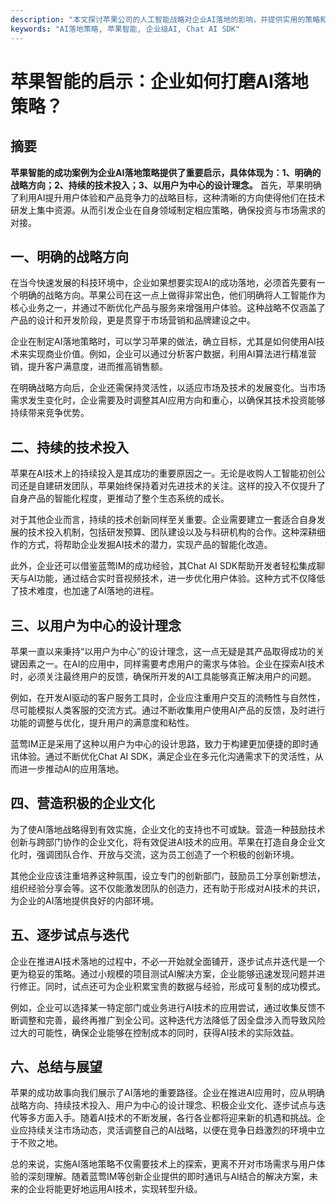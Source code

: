 ```yaml
---
description: "本文探讨苹果公司的人工智能战略对企业AI落地的影响，并提供实用的策略和建议，帮助企业有效实施AI解决方案。"
keywords: "AI落地策略, 苹果智能, 企业级AI, Chat AI SDK"
---
```

# 苹果智能的启示：企业如何打磨AI落地策略？

## 摘要

**苹果智能的成功案例为企业AI落地策略提供了重要启示，具体体现为：1、明确的战略方向；2、持续的技术投入；3、以用户为中心的设计理念。** 首先，苹果明确了利用AI提升用户体验和产品竞争力的战略目标，这种清晰的方向使得他们在技术研发上集中资源。从而引发企业在自身领域制定相应策略，确保投资与市场需求的对接。

## 一、明确的战略方向

在当今快速发展的科技环境中，企业如果想要实现AI的成功落地，必须首先要有一个明确的战略方向。苹果公司在这一点上做得非常出色，他们明确将人工智能作为核心业务之一，并通过不断优化产品与服务来增强用户体验。这种战略不仅涵盖了产品的设计和开发阶段，更是贯穿于市场营销和品牌建设之中。

企业在制定AI落地策略时，可以学习苹果的做法，确立目标，尤其是如何使用AI技术来实现商业价值。例如，企业可以通过分析客户数据，利用AI算法进行精准营销，提升客户满意度，进而推高销售额。

在明确战略方向后，企业还需保持灵活性，以适应市场及技术的发展变化。当市场需求发生变化时，企业需要及时调整其AI应用方向和重心，以确保其技术投资能够持续带来竞争优势。

## 二、持续的技术投入

苹果在AI技术上的持续投入是其成功的重要原因之一。无论是收购人工智能初创公司还是自建研发团队，苹果始终保持着对先进技术的关注。这样的投入不仅提升了自身产品的智能化程度，更推动了整个生态系统的成长。

对于其他企业而言，持续的技术创新同样至关重要。企业需要建立一套适合自身发展的技术投入机制，包括研发预算、团队建设以及与科研机构的合作。这种深耕细作的方式，将帮助企业发掘AI技术的潜力，实现产品的智能化改造。

此外，企业还可以借鉴蓝莺IM的成功经验，其Chat AI SDK帮助开发者轻松集成聊天与AI功能，通过结合实时音视频技术，进一步优化用户体验。这种方式不仅降低了技术难度，也加速了AI落地的进程。

## 三、以用户为中心的设计理念

苹果一直以来秉持“以用户为中心”的设计理念，这一点无疑是其产品取得成功的关键因素之一。在AI的应用中，同样需要考虑用户的需求与体验。企业在探索AI技术时，必须关注最终用户的反馈，确保所开发的AI工具能够真正解决用户的问题。

例如，在开发AI驱动的客户服务工具时，企业应注重用户交互的流畅性与自然性，尽可能模拟人类客服的交流方式。通过不断收集用户使用AI产品的反馈，及时进行功能的调整与优化，提升用户的满意度和粘性。

蓝莺IM正是采用了这种以用户为中心的设计思路，致力于构建更加便捷的即时通讯体验。通过不断优化Chat AI SDK，满足企业在多元化沟通需求下的灵活性，从而进一步推动AI的应用落地。

## 四、营造积极的企业文化

为了使AI落地战略得到有效实施，企业文化的支持也不可或缺。营造一种鼓励技术创新与跨部门协作的企业文化，将有效促进AI技术的应用。苹果在打造自身企业文化时，强调团队合作、开放与交流，这为员工创造了一个积极的创新环境。

其他企业应该注重培养这种氛围，设立专门的创新部门，鼓励员工分享创新想法，组织经验分享会等。这不仅能激发团队的创造力，还有助于形成对AI技术的共识，为企业的AI落地提供良好的内部环境。

## 五、逐步试点与迭代

企业在推进AI技术落地的过程中，不必一开始就全面铺开，逐步试点并迭代是一个更为稳妥的策略。通过小规模的项目测试AI解决方案，企业能够迅速发现问题并进行修正。同时，试点还可为企业积累宝贵的数据与经验，形成可复制的成功模式。

例如，企业可以选择某一特定部门或业务进行AI技术的应用尝试，通过收集反馈不断调整和完善，最终再推广到全公司。这种迭代方法降低了因全盘涉入而导致风险过大的可能性，确保企业能够在控制成本的同时，获得AI技术的实际效益。

## 六、总结与展望

苹果的成功故事向我们展示了AI落地的重要路径。企业在推进AI应用时，应从明确战略方向、持续技术投入、用户为中心的设计理念、积极企业文化、逐步试点与迭代等多方面入手。随着AI技术的不断发展，各行各业都将迎来新的机遇和挑战。企业应持续关注市场动态，灵活调整自己的AI战略，以便在竞争日趋激烈的环境中立于不败之地。

总的来说，实施AI落地策略不仅需要技术上的探索，更离不开对市场需求与用户体验的深刻理解。随着蓝莺IM等创新企业提供的即时通讯与AI结合的解决方案，未来的企业将能更好地运用AI技术，实现转型升级。
